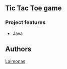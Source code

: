 ## Tic Tac Toe game

### Project features
- Java

## Authors
[Laimonas](https://github.com/LaimonasMas/)

